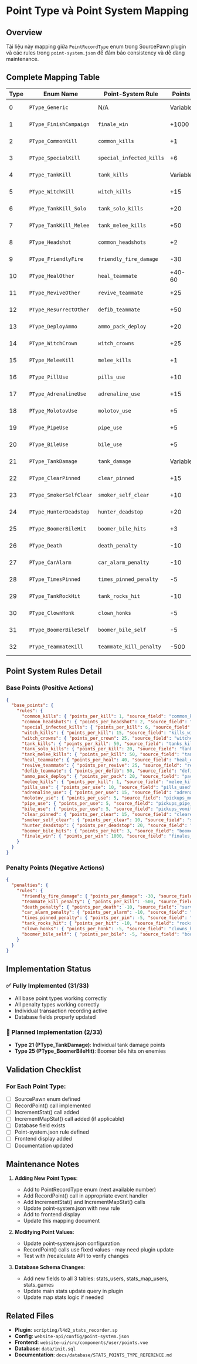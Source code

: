 # Point Type và Point System Mapping

## Overview

Tài liệu này mapping giữa `PointRecordType` enum trong SourcePawn plugin và các rules trong `point-system.json` để đảm bảo consistency và dễ dàng maintenance.

## Complete Mapping Table

| Type | Enum Name | Point-System Rule | Points | Source Field | Status |
|------|-----------|-------------------|--------|--------------|--------|
| 0 | `PType_Generic` | N/A | Variable | N/A | ✅ Active |
| 1 | `PType_FinishCampaign` | `finale_win` | +1000 | `finales_won` | ✅ Active |
| 2 | `PType_CommonKill` | `common_kills` | +1 | `common_kills` | ✅ Active |
| 3 | `PType_SpecialKill` | `special_infected_kills` | +6 | `kills_all_specials` | ✅ Active |
| 4 | `PType_TankKill` | `tank_kills` | Variable | `tanks_killed` | ✅ Active |
| 5 | `PType_WitchKill` | `witch_kills` | +15 | `kills_witch` | ✅ Active |
| 6 | `PType_TankKill_Solo` | `tank_solo_kills` | +20 | `tanks_killed_solo` | ✅ Active |
| 7 | `PType_TankKill_Melee` | `tank_melee_kills` | +50 | `tanks_killed_melee` | ✅ Active |
| 8 | `PType_Headshot` | `common_headshots` | +2 | `common_headshots` | ✅ Active |
| 9 | `PType_FriendlyFire` | `friendly_fire_damage` | -30 | `survivor_ff` | ✅ Active |
| 10 | `PType_HealOther` | `heal_teammate` | +40-60 | `heal_others` | ✅ Active |
| 11 | `PType_ReviveOther` | `revive_teammate` | +25 | `revived_others` | ✅ Active |
| 12 | `PType_ResurrectOther` | `defib_teammate` | +50 | `defibs_used` | ✅ Active |
| 13 | `PType_DeployAmmo` | `ammo_pack_deploy` | +20 | `packs_used` | ✅ Active |
| 14 | `PType_WitchCrown` | `witch_crowns` | +25 | `witches_crowned` | ✅ Active |
| 15 | `PType_MeleeKill` | `melee_kills` | +1 | `melee_kills` | ✅ Active |
| 16 | `PType_PillUse` | `pills_use` | +10 | `pills_used` | ✅ Active |
| 17 | `PType_AdrenalineUse` | `adrenaline_use` | +15 | `adrenaline_used` | ✅ Active |
| 18 | `PType_MolotovUse` | `molotov_use` | +5 | `pickups_molotov` | ✅ Active |
| 19 | `PType_PipeUse` | `pipe_use` | +5 | `pickups_pipe_bomb` | ✅ Active |
| 20 | `PType_BileUse` | `bile_use` | +5 | `pickups_vomitjar` | ✅ Active |
| 21 | `PType_TankDamage` | `tank_damage` | Variable | `damage_to_tank` | 🔄 Planned |
| 22 | `PType_ClearPinned` | `clear_pinned` | +15 | `cleared_pinned` | ✅ Active |
| 23 | `PType_SmokerSelfClear` | `smoker_self_clear` | +10 | `smokers_selfcleared` | ✅ Active |
| 24 | `PType_HunterDeadstop` | `hunter_deadstop` | +20 | `hunters_deadstopped` | ✅ Active |
| 25 | `PType_BoomerBileHit` | `boomer_bile_hits` | +3 | `boomer_mellos` | ✅ Active |
| 26 | `PType_Death` | `death_penalty` | -10 | `survivor_deaths` | ✅ Active |
| 27 | `PType_CarAlarm` | `car_alarm_penalty` | -10 | `caralarms_activated` | ✅ Active |
| 28 | `PType_TimesPinned` | `times_pinned_penalty` | -5 | `times_pinned` | ✅ Active |
| 29 | `PType_TankRockHit` | `tank_rocks_hit` | -10 | `rocks_hitby` | ✅ Active |
| 30 | `PType_ClownHonk` | `clown_honks` | -5 | `clowns_honked` | ✅ Active |
| 31 | `PType_BoomerBileSelf` | `boomer_bile_self` | -5 | `boomer_mellos_self` | ✅ Active |
| 32 | `PType_TeammateKill` | `teammate_kill_penalty` | -500 | `ff_kills` | ✅ Active |

## Point System Rules Detail

### Base Points (Positive Actions)

```json
{
  "base_points": {
    "rules": {
      "common_kills": { "points_per_kill": 1, "source_field": "common_kills" },
      "common_headshots": { "points_per_headshot": 2, "source_field": "common_headshots" },
      "special_infected_kills": { "points_per_kill": 6, "source_field": "kills_all_specials" },
      "witch_kills": { "points_per_kill": 15, "source_field": "kills_witch" },
      "witch_crowns": { "points_per_crown": 25, "source_field": "witches_crowned" },
      "tank_kills": { "points_per_kill": 50, "source_field": "tanks_killed" },
      "tank_solo_kills": { "points_per_kill": 20, "source_field": "tanks_killed_solo" },
      "tank_melee_kills": { "points_per_kill": 50, "source_field": "tanks_killed_melee" },
      "heal_teammate": { "points_per_heal": 40, "source_field": "heal_others" },
      "revive_teammate": { "points_per_revive": 25, "source_field": "revived_others" },
      "defib_teammate": { "points_per_defib": 50, "source_field": "defibs_used" },
      "ammo_pack_deploy": { "points_per_pack": 20, "source_field": "packs_used" },
      "melee_kills": { "points_per_kill": 1, "source_field": "melee_kills" },
      "pills_use": { "points_per_use": 10, "source_field": "pills_used" },
      "adrenaline_use": { "points_per_use": 15, "source_field": "adrenaline_used" },
      "molotov_use": { "points_per_use": 5, "source_field": "pickups_molotov" },
      "pipe_use": { "points_per_use": 5, "source_field": "pickups_pipe_bomb" },
      "bile_use": { "points_per_use": 5, "source_field": "pickups_vomitjar" },
      "clear_pinned": { "points_per_clear": 15, "source_field": "cleared_pinned" },
      "smoker_self_clear": { "points_per_clear": 10, "source_field": "smokers_selfcleared" },
      "hunter_deadstop": { "points_per_deadstop": 20, "source_field": "hunters_deadstopped" },
      "boomer_bile_hits": { "points_per_hit": 3, "source_field": "boomer_mellos" },
      "finale_win": { "points_per_win": 1000, "source_field": "finales_won" }
    }
  }
}
```

### Penalty Points (Negative Actions)

```json
{
  "penalties": {
    "rules": {
      "friendly_fire_damage": { "points_per_damage": -30, "source_field": "survivor_ff" },
      "teammate_kill_penalty": { "points_per_kill": -500, "source_field": "ff_kills" },
      "death_penalty": { "points_per_death": -10, "source_field": "survivor_deaths" },
      "car_alarm_penalty": { "points_per_alarm": -10, "source_field": "caralarms_activated" },
      "times_pinned_penalty": { "points_per_pin": -5, "source_field": "times_pinned" },
      "tank_rocks_hit": { "points_per_hit": -10, "source_field": "rocks_hitby" },
      "clown_honks": { "points_per_honk": -5, "source_field": "clowns_honked" },
      "boomer_bile_self": { "points_per_bile": -5, "source_field": "boomer_mellos_self" }
    }
  }
}
```

## Implementation Status

### ✅ Fully Implemented (31/33)
- All base point types working correctly
- All penalty types working correctly
- Individual transaction recording active
- Database fields properly updated

### 🔄 Planned Implementation (2/33)
- **Type 21 (PType_TankDamage)**: Individual tank damage points
- **Type 25 (PType_BoomerBileHit)**: Boomer bile hits on enemies

## Validation Checklist

### For Each Point Type:
- [ ] SourcePawn enum defined
- [ ] RecordPoint() call implemented
- [ ] IncrementStat() call added
- [ ] IncrementMapStat() call added (if applicable)
- [ ] Database field exists
- [ ] Point-system.json rule defined
- [ ] Frontend display added
- [ ] Documentation updated

## Maintenance Notes

1. **Adding New Point Types**:
   - Add to PointRecordType enum (next available number)
   - Add RecordPoint() call in appropriate event handler
   - Add IncrementStat() and IncrementMapStat() calls
   - Update point-system.json with new rule
   - Add to frontend display
   - Update this mapping document

2. **Modifying Point Values**:
   - Update point-system.json configuration
   - RecordPoint() calls use fixed values - may need plugin update
   - Test with /recalculate API to verify changes

3. **Database Schema Changes**:
   - Add new fields to all 3 tables: stats_users, stats_map_users, stats_games
   - Update main stats update query in plugin
   - Update map stats logic if needed

## Related Files

- **Plugin**: `scripting/l4d2_stats_recorder.sp`
- **Config**: `website-api/config/point-system.json`
- **Frontend**: `website-ui/src/components/user/points.vue`
- **Database**: `data/init.sql`
- **Documentation**: `docs/database/STATS_POINTS_TYPE_REFERENCE.md`
